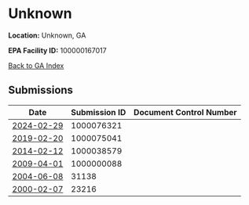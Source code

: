 # Unknown

**Location:** Unknown, GA

**EPA Facility ID:** 100000167017

[Back to GA Index](../../index.md)

## Submissions

| Date | Submission ID | Document Control Number |
|------|--------------|-------------------------|
| [2024-02-29](submissions/1000076321.md) | 1000076321 |  |
| [2019-02-20](submissions/1000075041.md) | 1000075041 |  |
| [2014-02-12](submissions/1000038579.md) | 1000038579 |  |
| [2009-04-01](submissions/1000000088.md) | 1000000088 |  |
| [2004-06-08](submissions/31138.md) | 31138 |  |
| [2000-02-07](submissions/23216.md) | 23216 |  |

